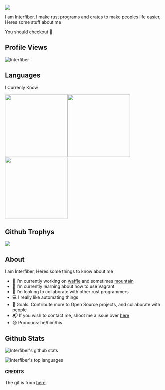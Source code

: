 <!-- Provided by giphy https://giphy.com/gifs/hello-cross-stitch-cute-W6dMBdAdBgdcObSE5E -->


![](https://i.giphy.com/media/W6dMBdAdBgdcObSE5E/giphy.webp)

I am Interfiber, I make rust programs and crates to make peoples life easier, Heres some stuff about me

You should checkout [🧇](https://github.com/Interfiber/waffle)
## Profile Views

<p align="left"> <img src="https://komarev.com/ghpvc/?username=Interfiber" alt="Interfiber" /> </p>

## Languages
I Currenly Know

<img src="https://cdn.svgporn.com/logos/java.svg" height="200" width="200"><img src="https://cdn.svgporn.com/logos/rust.svg" height="200" width="200"><img src="https://cdn.svgporn.com/logos/javascript.svg" height="200" width="200">
## Github Trophys
![](https://github-profile-trophy.vercel.app/?username=Interfiber)
## About
I am Interfiber, Heres some things to know about me
- 🔭 I’m currently working on [waffle](https://github.com/Interfiber/waffle) and sometimes [mountain](https://github.com/Interfiber/mountain)
- 🌱 I’m currently learning about how to use Vagrant
- 👯 I’m looking to collaborate with other rust programmers
- 💻 I really like automating things
- 🥅 Goals: Contribute more to Open Source projects, and collaborate with people
- 📬 If you wish to contact me, shoot me a issue over [here](https://github.com/Interfiber/Interfiber/issues)
- 😄 Pronouns: he/him/his

## Github Stats

![Interfiber's github stats](https://github-readme-stats.vercel.app/api?username=Interfiber&show_icons=true)

![Interfiber's top languages](https://github-readme-stats.vercel.app/api/top-langs/?username=Interfiber)
#### CREDITS
The gif is from [here](https://giphy.com/gifs/hello-cross-stitch-cute-W6dMBdAdBgdcObSE5E).
